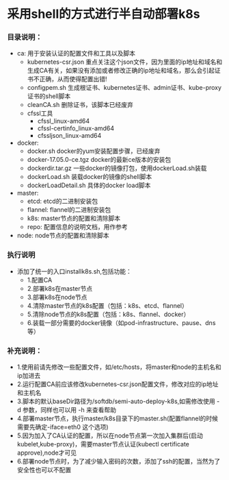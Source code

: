 # 采用shell的方式进行半自动部署k8s

### 目录说明：
* ca: 用于安装认证的配置文件和工具以及脚本
	* kubernetes-csr.json 重点关注这个json文件，因为里面的ip地址和域名和生成CA有关，如果没有添加或者修改正确的ip地址和域名，那么会引起证书不正确，从而使得配置出错!
	* configpem.sh 生成根证书、kubernetes证书、admin证书、kube-proxy证书的shell脚本
	* cleanCA.sh 删除证书，该脚本已经废弃
	* cfssl工具
		* cfssl_linux-amd64
		* cfssl-certinfo_linux-amd64
		* cfssljson_linux-amd64
* docker: 
	* docker.sh docker的yum安装配置步骤，已经废弃
	* docker-17.05.0-ce.tgz docker的最新ce版本的安装包
	* dockerdir.tar.gz 一些docker的镜像打包，使用dockerLoad.sh装载
	* dockerLoad.sh 装载docker的镜像的shell脚本
	* dockerLoadDetail.sh 具体的docker load脚本
* master:
	* etcd: etcd的二进制安装包
	* flannel: flannel的二进制安装包
	* k8s: master节点的配置和清除脚本
	* repo: 配置信息的说明文档，用作参考
* node: node节点的配置和清除脚本
	

### 执行说明
* 添加了统一的入口installk8s.sh,包括功能：
	* 1.配置CA 
	* 2.部署k8s在master节点
	* 3.部署k8s在node节点
	* 4.清除master节点的k8s配置（包括：k8s、etcd、flannel）
	* 5.清除node节点的k8s配置（包括：k8s、flannel、docker） 
	* 6.装载一部分需要的docker镜像（如pod-infrastructure、pause、dns等）
	

### 补充说明：
* 1.使用前请先修改一些配置文件，如/etc/hosts，将master和node的主机名和ip加进去
* 2.运行配置CA前应该修改kubernetes-csr.json配置文件，修改对应的ip地址和主机名
* 3.脚本的默认baseDir路径为/softdb/semi-auto-deploy-k8s,如需修改使用 -d 参数，同样也可以用 -h 来查看帮助
* 4.部署master节点，执行master/k8s目录下的master.sh(配置flannel的时候需要先确定-iface=eth0 这个选项)
* 5.因为加入了CA认证的配置，所以在node节点第一次加入集群后(启动kubelet,kube-proxy)，需要master节点认证(kubectl certificate approve),node才可见
* 6.部署node节点时，为了减少输入密码的次数，添加了ssh的配置，当然为了安全性也可以不配置
	